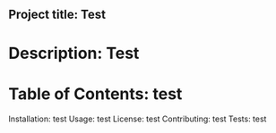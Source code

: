 
## Project title: Test
# Description: Test
# Table of Contents: test
Installation: test
Usage: test
License: test
Contributing: test
Tests: test
    